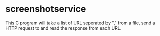 # screenshotservice
This C program will take a list of URL seperated by "," from a file, send a HTTP request to and read the response from each URL.
